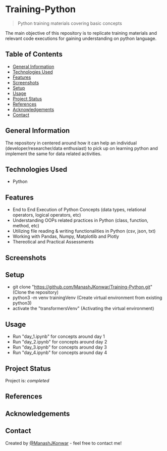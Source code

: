 # Training-Python  
> Python training materials covering basic concepts

The main objective of this repository is to replicate training materials and relevant code executions for gaining understanding on python language.

## **Table of Contents**
* [General Information](#general-information)  
* [Technologies Used](#technologies-used)
* [Features](#features)
* [Screenshots](#screenshots)
* [Setup](#setup)
* [Usage](#usage)
* [Project Status](#project-status)
* [References](#references)
* [Acknowledgements](#acknowledgements)
* [Contact](#contact)
<!-- * [License](#license) -->

## **General Information**  
The repository in centered around how it can help an individual (developer/researcher/data enthusiast) to pick up on learning python and implement the same for data related activities.

## **Technologies Used**  
- Python

## **Features**  
- End to End Execution of Python Concepts (data types, relational operators, logical operators, etc)  
- Understanding OOPs related practices in Python (class, function, method, etc)
- Utilizing file reading & writing functionalities in Python (csv, json, txt)
- Working with Pandas, Numpy, Matplotlib and Plotly  
- Thereotical and Practical Assessments

## **Screenshots**  

## **Setup**  
- git clone "https://github.com/ManashJKonwar/Training-Python.git" (Clone the repository)
- python3 -m venv trainingVenv (Create virtual environment from existing python3)  
- activate the "transformersVenv" (Activating the virtual environment)  

## **Usage**  
- Run "day_1.ipynb" for concepts around day 1  
- Run "day_2.ipynb" for concepts around day 2  
- Run "day_3.ipynb" for concepts around day 3  
- Run "day_4.ipynb" for concepts around day 4  

## **Project Status**  
Project is: *completed*  

## **References**  

## **Acknowledgements**  

## **Contact**
Created by [@ManashJKonwar](https://github.com/ManashJKonwar) - feel free to contact me!

